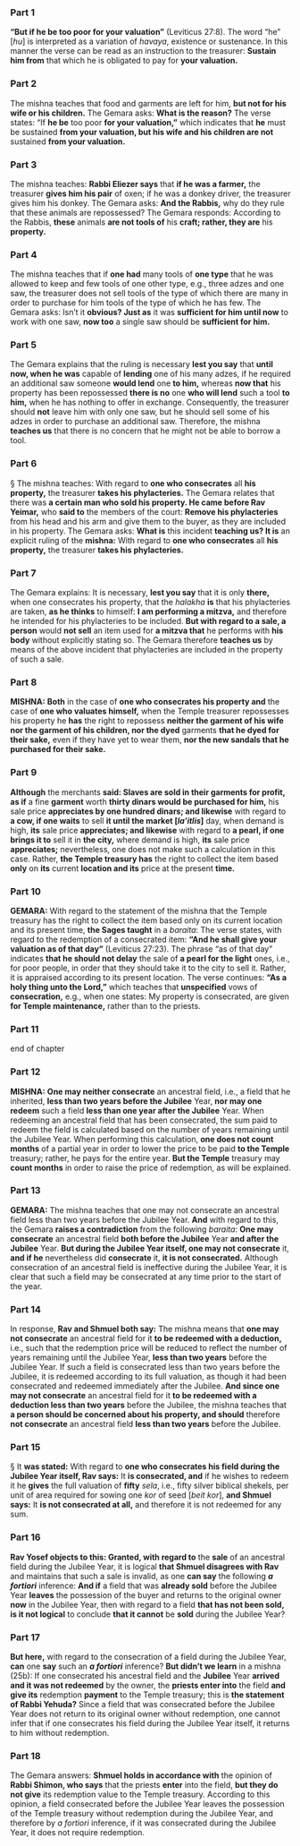 ### Part 1
<b>“But if he be too poor for your valuation”</b> (Leviticus 27:8). The word “he” [<i>hu</i>] is interpreted as a variation of <i>havaya</i>, existence or sustenance. In this manner the verse can be read as an instruction to the treasurer: <b>Sustain him from</b> that which he is obligated to pay for <b>your valuation.</b>

### Part 2
The mishna teaches that food and garments are left for him, <b>but not for his wife or his children.</b> The Gemara asks: <b>What is the reason?</b> The verse states: “If <b>he be</b> too poor <b>for your valuation,”</b> which indicates that <b>he</b> must be sustained <b>from your valuation, but his wife and his children are not</b> sustained <b>from your valuation.</b>

### Part 3
The mishna teaches: <b>Rabbi Eliezer says</b> that <b>if he was a farmer,</b> the treasurer <b>gives him his pair</b> of oxen; if he was a donkey driver, the treasurer gives him his donkey. The Gemara asks: <b>And the Rabbis,</b> why do they rule that these animals are repossessed? The Gemara responds: According to the Rabbis, <b>these</b> animals <b>are not tools of</b> his <b>craft; rather, they are</b> his <b>property.</b>

### Part 4
The mishna teaches that if <b>one had</b> many tools of <b>one type</b> that he was allowed to keep and few tools of one other type, e.g., three adzes and one saw, the treasurer does not sell tools of the type of which there are many in order to purchase for him tools of the type of which he has few. The Gemara asks: Isn’t it <b>obvious? Just as</b> it was <b>sufficient for him until now</b> to work with one saw, <b>now too</b> a single saw should be <b>sufficient for him.</b>

### Part 5
The Gemara explains that the ruling is necessary <b>lest you say</b> that <b>until now, when he was</b> capable of <b>lending</b> one of his many adzes, if he required an additional saw someone <b>would lend</b> one <b>to him,</b> whereas <b>now that</b> his property has been repossessed <b>there is no</b> one <b>who will lend</b> such a tool <b>to him,</b> when he has nothing to offer in exchange. Consequently, the treasurer should <b>not</b> leave him with only one saw, but he should sell some of his adzes in order to purchase an additional saw. Therefore, the mishna <b>teaches us</b> that there is no concern that he might not be able to borrow a tool.

### Part 6
§ The mishna teaches: With regard to <b>one who consecrates</b> all <b>his property,</b> the treasurer <b>takes his phylacteries.</b> The Gemara relates that there was <b>a certain man who sold his property. He came before Rav Yeimar,</b> who <b>said to</b> the members of the court: <b>Remove his phylacteries</b> from his head and his arm and give them to the buyer, as they are included in his property. The Gemara asks: <b>What is</b> this incident <b>teaching us? It is</b> an explicit ruling of the <b>mishna:</b> With regard to <b>one who consecrates</b> all <b>his property,</b> the treasurer <b>takes his phylacteries.</b>

### Part 7
The Gemara explains: It is necessary, <b>lest you say</b> that it is only <b>there,</b> when one consecrates his property, that the <i>halakha</i> <b>is</b> that his phylacteries are taken, <b>as he thinks</b> to himself: <b>I am performing a mitzva,</b> and therefore he intended for his phylacteries to be included. <b>But with regard to a sale, a person</b> would <b>not sell</b> an item used for <b>a mitzva that</b> he performs with <b>his body</b> without explicitly stating so. The Gemara therefore <b>teaches us</b> by means of the above incident that phylacteries are included in the property of such a sale.

### Part 8
<strong>MISHNA:</strong> <b>Both</b> in the case of <b>one who consecrates his property and</b> the case of <b>one who valuates himself,</b> when the Temple treasurer repossesses his property he <b>has</b> the right to repossess <b>neither the garment of his wife nor the garment of his children, nor the dyed</b> garments <b>that he dyed for their sake,</b> even if they have yet to wear them, <b>nor the new sandals that he purchased for their sake.</b>

### Part 9
<b>Although</b> the merchants <b>said: Slaves are sold in their garments for profit, as if</b> a fine <b>garment</b> worth <b>thirty dinars would be purchased for him,</b> his sale price <b>appreciates by one hundred dinars; and likewise</b> with regard to <b>a cow, if one waits</b> to sell <b>it until the market [<i>la’itlis</i>]</b> day, when demand is high, <b>its</b> sale price <b>appreciates; and likewise</b> with regard to <b>a pearl, if one brings it to</b> sell it in <b>the city,</b> where demand is high, <b>its</b> sale price <b>appreciates;</b> nevertheless, one does not make such a calculation in this case. Rather, <b>the Temple treasury has</b> the right to collect the item based <b>only</b> on <b>its</b> current <b>location and its</b> price at the present <b>time.</b>

### Part 10
<strong>GEMARA:</strong> With regard to the statement of the mishna that the Temple treasury has the right to collect the item based only on its current location and its present time, <b>the Sages taught</b> in a <i>baraita</i>: The verse states, with regard to the redemption of a consecrated item: <b>“And he shall give your valuation as of that day”</b> (Leviticus 27:23). The phrase “as of that day” indicates <b>that he should not delay</b> the sale of <b>a pearl for the light</b> ones, i.e., for poor people, in order that they should take it to the city to sell it. Rather, it is appraised according to its present location. The verse continues: <b>“As a holy thing unto the Lord,”</b> which teaches that <b>unspecified</b> vows of <b>consecration,</b> e.g., when one states: My property is consecrated, are given <b>for Temple maintenance,</b> rather than to the priests.

### Part 11
end of chapter

### Part 12
<strong>MISHNA:</strong> <b>One may neither consecrate</b> an ancestral field, i.e., a field that he inherited, <b>less than two years before the Jubilee</b> Year, <b>nor may one redeem</b> such a field <b>less than one year after the Jubilee</b> Year. When redeeming an ancestral field that has been consecrated, the sum paid to redeem the field is calculated based on the number of years remaining until the Jubilee Year. When performing this calculation, <b>one does not count months</b> of a partial year in order to lower the price to be paid <b>to the Temple</b> treasury; rather, he pays for the entire year. <b>But the Temple</b> treasury may <b>count months</b> in order to raise the price of redemption, as will be explained.

### Part 13
<strong>GEMARA:</strong> The mishna teaches that one may not consecrate an ancestral field less than two years before the Jubilee Year. <b>And</b> with regard to this, the Gemara <b>raises a contradiction</b> from the following <i>baraita</i>: <b>One may consecrate</b> an ancestral field <b>both before the Jubilee</b> Year <b>and after the Jubilee</b> Year. <b>But during the Jubilee Year itself, one may not consecrate</b> it, <b>and if he</b> nevertheless did <b>consecrate</b> it, <b>it is not consecrated.</b> Although consecration of an ancestral field is ineffective during the Jubilee Year, it is clear that such a field may be consecrated at any time prior to the start of the year.

### Part 14
In response, <b>Rav and Shmuel both say:</b> The mishna means that <b>one may not consecrate</b> an ancestral field for it <b>to be redeemed with a deduction,</b> i.e., such that the redemption price will be reduced to reflect the number of years remaining until the Jubilee Year, <b>less than two years</b> before the Jubilee Year. If such a field is consecrated less than two years before the Jubilee, it is redeemed according to its full valuation, as though it had been consecrated and redeemed immediately after the Jubilee. <b>And since one may not consecrate</b> an ancestral field for it <b>to be redeemed with a deduction less than two years</b> before the Jubilee, the mishna teaches that <b>a person should be concerned about his property, and should</b> therefore <b>not consecrate</b> an ancestral field <b>less than two years</b> before the Jubilee.

### Part 15
§ It <b>was stated:</b> With regard to <b>one who consecrates his field during the Jubilee Year itself, Rav says:</b> It <b>is consecrated, and</b> if he wishes to redeem it he <b>gives</b> the full valuation of <b>fifty</b> <i>sela</i>, i.e., fifty silver biblical shekels, per unit of area required for sowing one <i>kor</i> of seed [<i>beit kor</i>], <b>and Shmuel says:</b> It <b>is not consecrated at all,</b> and therefore it is not redeemed for any sum.

### Part 16
<b>Rav Yosef objects to this: Granted, with regard to</b> the <b>sale</b> of an ancestral field during the Jubilee Year, it is logical <b>that Shmuel disagrees with Rav</b> and maintains that such a sale is invalid, as one <b>can say</b> the following <b><i>a fortiori</i></b> inference: <b>And if</b> a field that was <b>already sold</b> before the Jubilee Year <b>leaves</b> the possession of the buyer and returns to the original owner <b>now</b> in the Jubilee Year, then with regard to a field <b>that has not been sold, is it not logical</b> to conclude <b>that it cannot</b> be <b>sold</b> during the Jubilee Year?

### Part 17
<b>But here,</b> with regard to the consecration of a field during the Jubilee Year, <b>can</b> one <b>say</b> such an <b><i>a fortiori</i></b> inference? <b>But didn’t we learn</b> in a mishna (25b): If one consecrated his ancestral field and the <b>Jubilee</b> Year <b>arrived and it was not redeemed</b> by the owner, the <b>priests enter into</b> the field <b>and give its</b> redemption <b>payment</b> to the Temple treasury; this is <b>the statement of Rabbi Yehuda?</b> Since a field that was consecrated before the Jubilee Year does not return to its original owner without redemption, one cannot infer that if one consecrates his field during the Jubilee Year itself, it returns to him without redemption.

### Part 18
The Gemara answers: <b>Shmuel holds in accordance with</b> the opinion of <b>Rabbi Shimon, who says</b> that the priests <b>enter</b> into the field, <b>but they do not give</b> its redemption value to the Temple treasury. According to this opinion, a field consecrated before the Jubilee Year leaves the possession of the Temple treasury without redemption during the Jubilee Year, and therefore by <i>a fortiori</i> inference, if it was consecrated during the Jubilee Year, it does not require redemption.